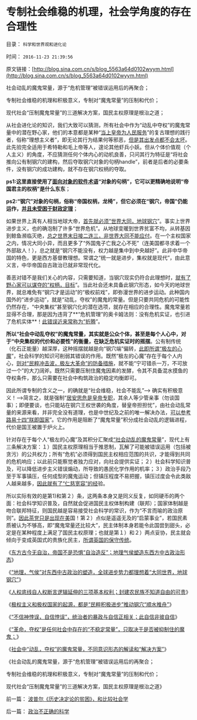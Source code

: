 # 专制社会维稳的机理，社会学角度的存在合理性

目录： `科学和世界观和进化论` 

时间： `2016-11-23 21:39:56` 

原文链接：[http://blog.sina.com.cn/s/blog_5563a64d0102wyym.html](http://blog.sina.com.cn/s/blog_5563a64d0102wyym.html)

社会动乱的魔鬼常量，源于“危机管理”被错误运用后的再聚合；

专制社会维稳的机理和积极意义，专制对“魔鬼常量”的压制和代价；

现代社会“压制魔鬼常量”的三道解决方案，国民主权原理是根治之道；

从社会进化论的知识，我们大致可以猜测，所有社会中作为“动乱中夺权”的魔鬼常量中的潜在野心家，他们的本意都是某种“[当上皇帝为人民服务](https://darthvad123.wordpress.com/2016/10/19/%E6%B0%91%E4%B8%BB%E8%BF%9B%E7%A8%8B%EF%BC%8C%E4%B8%8D%E4%B8%80%E5%AE%9A%E4%B8%8E%E6%94%BF%E5%BA%9C%E6%9C%89%E5%85%B3/)”的复古理想的践行者，俗称“理想主义者”，即无论其行为结果何等邪恶，[但是其出发点都不会太坏](../../../2009/5/5/万恶之源皆为善.md)。此先验完全适用于希特勒和毛上帝等人，遑论其他虾兵小妖。但从个体价值观（个人主义）的角度，不应猜测任何个体内心的动机良善，只问其行为特征是“将社会推向公有制钢穴的建构，然后夺取钢穴对象的句柄handle”，前者是后者的必要条件，没有钢穴的成功建构，就不存在钢穴权柄的夺取。

**ps1:这里直接使用了[面向对象的软件术语](../../../2009/4/1/面向对象抽象模型社会经济分析.md)“对象的句柄”，它可以更精确地说明“帝国君主的权柄”是什么东东**；

**ps2:“钢穴”对象的句柄，俗称“帝国权柄，龙椅”，但它必须在“钢穴，帝国”仍能运作，[并且未受困于财政定理](../../../2016/8/30/财政定理的知识温习；兼谈卢麒元同志；.md)**；

如果世界上真有人相当地球大帝，[首先就必须“世界大同，地球钢穴](../../../2016/11/16/全球进步势力都理想“大同世界，地球钢穴”，各自信仰“俺当领导”；.md)”。事实上世界进步主义，也的确泡制了许多“世界危机”。从地球变暖到世界贫富不均，从转基因到鲸鱼濒临灭绝，[总之世界末日接二连三，非世界大同不能应付](../../../2015/5/26/不同的人对“未来世界大同的社会形态”的不同理解；.md)。在一个主权国家之内，情况大同小异，而且更多了“外国鬼子亡我之心不死”（连美国都寻求着一个外部敌人！），总之就是“钢穴不能没有，权力越是集中到中央越好”。此非中华帝国的特色，更是西方基督教理想。常谓之“统一就是进步，集权就是现代”，由此意义言，中华帝国自古政治已就非常现代化。

善恶对错不是我们关心的内容，只需要知道，当钢穴现实仍符合此理想时，[就有了野心家可以谋夺的“权柄，目标](../../../2014/9/23/几千年来给愚民作专制洗脑的不是统治者，而是必定愚昧的革命家！.md)”。当此社会还未具备此钢穴形态，如今天的地球世界，就总难免有“钢穴才是运动”的“极权前戏”，即弥漫世界的进步运动。此种国内国外的“进步运动”，就是“动乱，夺权”的魔鬼的常量。但是只要共同危机的可能性仍然存在，“中央集权”甚至钢穴化的潜在选项，就存在相应的合理性。魔鬼常量若显得不合理，那是因为违背了**“危机管理”的奥卡姆法则：没有危机实证，也引进了危机实体**！[此错误近来常称为“折腾](../../../2015/1/16/人类社会的失败机制,进步分子的最根本误区.md)”。

**所以“社会中动乱夺权”的魔鬼常量，其实就是公众个体，甚至是每个人心中，对于“中央集权的代价和必要性”的衡量，在缺乏危机实证时的摇摆**。公有制传统（化石正能量）越深厚，这种摇摆就越是向“钢穴端”偏转，[此即所谓“极左的心魔](../../../2011/11/13/团结不能代替妥协，人权需要做人的勇气.md)”，社会科学的知识可削弱其错误的作用。既然“极左的心魔”存在于每个人内心，[则对“民粹冲击波，极左大革命”的防备措施](../../../2011/11/4/民粹冲击波的凶险和成因.md)，就不能“宁可错杀一万，不可放过一个”的大刀阔斧。既然只需要压制住魔鬼因素的发酵，令其不具备混水摸鱼的夺权条件，那么只需要在社会中构筑政治的稳定均衡即可。

因此所谓专制的含义之一，的确就是“社会维稳，社会不能乱”——>
确实有积极意义！——>简言之，就是强制“[居安思危是皇帝专职](../../../2012/7/21/国家是危机管理的工具，危机有不同的等级.md)，其余人等少管亲事（勿谈国事）；即便要谈，也只能站在钢穴王权世袭的角度，替皇帝担担忧”，由社会动乱常量的来源来看，并非完全没有道理，也是中世纪及之前的唯一解决办法，[可以参考路易十四“朕即国家](../../../2012/12/19/危机管理中的“亡党”危机；公有制背景的“亡党”是重大危机；.md)”。它的作用是阻断了“魔鬼常量”积分成社会动乱的逻辑进程，代价是国王被置于炉火上。

针对存在于每个人“极左的心魔”及其积分汇聚成[“社会动乱的魔鬼常量](../../../2016/11/19/“不信神悖误，自信悖误”，此自信非彼自信.md)”，现代上有三条解决方案：１）国民主权原理相当于推恩制，瓦解了可能被错误运用（包括被贪污）的公共权力；所有“危机”必须得到国民主权相应范围的共识，才能得到共同的危机响应；以此前只能察觉者独力应对，向社会提供实证；２）社会科学知识普及，可以降低进步主义错误煽动，所导致的愚民化学作用的机率；３）政治手段乃至于军事镇压，任何成型的魔鬼运动；但镇压程度不易把握，镇压过度会令此类敌人越来越多，[因此就有了“仁慈宽容”的经](../../../2014/4/28/托克维尔法则，《旧制度和大革命》中的《君主论》.md)验。

所以实际有效的是第1)和第２）条，这两条本身又是同义反复，如同硬币的两个面：社会科学知识普及，自然就会促进国民主权体制构建（联邦）；国家体制越是吻合联邦特征，则国民越是容易接受社会科学的常识，作为“不言而喻的政治原则”。[因此茶党只是出现在美](../../../2016/11/18/共和党可能分裂，特朗普是茶党为主体的独立第三党；.md)国！第２）点似是遥遥无及的“启蒙事业”，若国民素质被认为不够高，即“魔鬼常量还比较大”，民主体制本身若能令此国尝到甜头，必定是在某种程度上满足了国民主权原理；也就是第１）和２）两点妥协，民主就会倾向于变成英国式的贵族化民主，[所谓英国的保守传统](http://darthvad.blog.sohu.com/189378079.html)。

《[东方古今无自治，帝国不是恐惧“自治造反”；地理气侯塑造东西方中古政治形态](../../../2016/11/15/东方古今无自治，帝国不是恐惧“自治造反”；.md)》

《[“地理，气侯”对东西中古政治的塑造，全球进步势力都理想着“大同世界，地球钢穴”](../../../2016/11/16/全球进步势力都理想“大同世界，地球钢穴”，各自信仰“俺当领导”；.md)》

《[人权底线自人权断言逻辑延伸的三项基本权利；封建农民族不知道自由的可贵](../../../2016/11/17/人权底线自人权断言逻辑延伸的三项基本权利；.md)》

《[极权主义和极权国家的起源，都是“民粹积极进步”推动钢穴“顺水推舟”](../../../2016/11/18/(钢穴vs民粹)政治偏好的（差异vs共识）.md)》

《[“不信神悖误，自信悖误”，统治者的暴政与自信正相关；此自信非彼自信](../../../2016/11/19/“不信神悖误，自信悖误”，此自信非彼自信.md)》

《[“革命，夺权”是任何社会中存在的“不稳定常量”，只取决于是否被抑制住的魔鬼；](../../../2016/11/22/“不信神悖误”，同一逻辑脉络下的两个方向解读；.md)》

《[社会中“动乱，夺权”的魔鬼常量，不同意识形态的解读和“解决方案”](../../../2016/11/21/社会中“动乱，夺权”的魔鬼常量，民主社会和仁慈政治的标准.md)》

《社会动乱的魔鬼常量，源于“危机管理”被错误运用后的再聚合；

专制社会维稳的机理和积极意义，专制对“魔鬼常量”的压制和代价；

现代社会“压制魔鬼常量”的三道解决方案，国民主权原理是根治之道》

前一篇： [波普尔《历史决定论的贫困》，和比较社会学](../../../2016/12/24/波普尔《历史决定论的贫困》，和比较社会学.md)

后一篇： [政治不正确的科学](../../../2016/10/19/政治不正确的科学.md)

